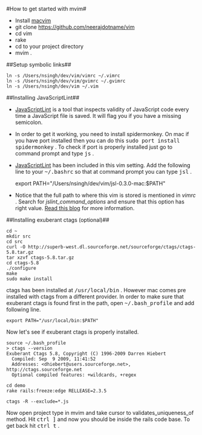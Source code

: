 #How to get started with mvim#

* Install [macvim](http://code.google.com/p/macvim)
* git clone https://github.com/neerajdotname/vim
* cd vim
* rake
* cd to your project directory
* mvim .

##Setup symbolic links##

    ln -s /Users/nsingh/dev/vim/vimrc ~/.vimrc
    ln -s /Users/nsingh/dev/vim/gvimrc ~/.gvimrc
    ln -s /Users/nsingh/dev/vim ~/.vim

##Installing JavaScriptLint##

* [JavaScriptLint](http://www.javascriptlint.com) is a tool that inspects validity of
JavaScript code every time a JavaScript file is saved. It will flag you if you have a missing semicolon.

* In order to get it working, you need to install spidermonkey. On mac if you have
port installed then you can do this <tt>sudo port install spidermonkey</tt> . To check if port is properly
installed just go to command prompt and type <tt>js</tt> .

* [JavaScriptLint](http://www.javascriptlint.com/download.htm) has been included in this vim setting. Add the following line to your <tt>~/.bashrc</tt> so that at command prompt you can type <tt>jsl</tt> .

    export PATH="/Users/nsingh/dev/vim/jsl-0.3.0-mac:$PATH"

* Notice that the full path to where this vim is stored is mentioned in _vimrc_ . Search for _jslint_command_options_ and ensure that this option has right value. [Read this blog](http://neeraj.name/2009/09/08/integrating-javascriptlint-with-mvim-and-getting-rid-of-annoying-warnings.html) for more information.


##Installing exuberant ctags (optional)##

    cd ~
    mkdir src
    cd src
    curl -O http://superb-west.dl.sourceforge.net/sourceforge/ctags/ctags-5.8.tar.gz
    tar xzvf ctags-5.8.tar.gz
    cd ctags-5.8
    ./configure
    make
    sudo make install

ctags has been installed at <tt>/usr/local/bin</tt> . However mac comes pre installed with ctags from
a different provider. In order to make sure that exuberant ctags is found first in the
path, open <tt>~/.bash_profile</tt> and add following line.

    export PATH="/usr/local/bin:$PATH"

Now let's see if exuberant ctags is properly installed.

    source ~/.bash_profile
    > ctags --version
    Exuberant Ctags 5.8, Copyright (C) 1996-2009 Darren Hiebert
      Compiled: Sep  9 2009, 11:41:52
      Addresses: <dhiebert@users.sourceforge.net>, http://ctags.sourceforge.net
      Optional compiled features: +wildcards, +regex

    cd demo
    rake rails:freeze:edge RELLEASE=2.3.5

    ctags -R --exclude=*.js

Now open project type in mvim and take cursor to validates_uniqueness_of method.
Hit <tt>ctrl ]</tt> and now you should be inside the rails code base. To get back hit <tt>ctrl t</tt> .

